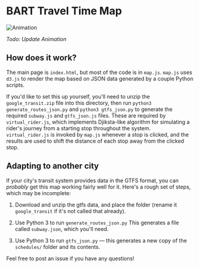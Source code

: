 # BART Travel Time Map

![Animation](mapgif.gif)

*Todo: Update Animation*

## How does it work?

The main page is `index.html`, but most of the code is in `map.js`. `map.js` uses `d3.js` to render the map based on JSON data
generated by a couple Python scripts.

If you'd like to set this up yourself, you'll need to unzip the `google_transit.zip` file into this directory, then run
 `python3 generate_routes_json.py` and `python3 gtfs_json.py` to generate the required `subway.js` and `gtfs_json.js` files.
 These are required by `virtual_rider.js`, which implements Djiksta-like algorithm for simulating a rider's journey
 from a starting stop throughout the system. `virtual_rider.js` is invoked by `map.js` whenever a stop is clicked,
 and the results are used to shift the distance of each stop away from the clicked stop.

## Adapting to another city

If your city's transit system provides data in the GTFS format, you can _probably_ get this map working fairly well for it. Here's a rough set of steps, which may be incomplete:

1. Download and unzip the gtfs data, and place the folder (rename it `google_transit` if it's not called that already).

2. Use Python 3 to run `generate_routes_json.py` This generates a file called `subway.json`, which you'll need.

3. Use Python 3 to run `gtfs_json.py` — this generates a new copy of the `schedules/` folder and its contents.

Feel free to post an issue if you have any questions!
